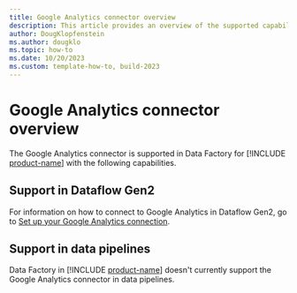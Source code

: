 ```yaml
---
title: Google Analytics connector overview
description: This article provides an overview of the supported capabilities of the Google Analytics connector.
author: DougKlopfenstein
ms.author: dougklo
ms.topic: how-to
ms.date: 10/20/2023
ms.custom: template-how-to, build-2023
---
```


# Google Analytics connector overview

The Google Analytics connector is supported in Data Factory for [!INCLUDE [product-name](../includes/product-name.md)] with the following capabilities.


## Support in Dataflow Gen2

For information on how to connect to Google Analytics in Dataflow Gen2, go to [Set up your Google Analytics connection](connector-google-analytics.md).

## Support in data pipelines

Data Factory in [!INCLUDE [product-name](../includes/product-name.md)] doesn't currently support the Google Analytics connector in data pipelines.
